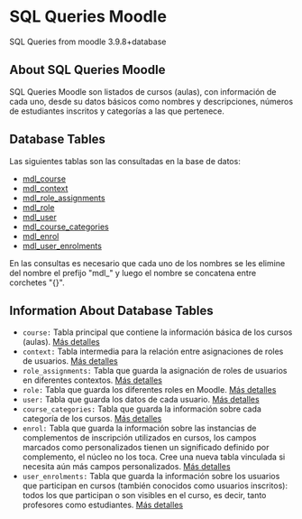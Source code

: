 # SQL Queries Moodle
SQL Queries from moodle 3.9.8+database

## About SQL Queries Moodle

SQL Queries Moodle son listados de cursos (aulas), con información de cada uno, desde su datos básicos como nombres y descripciones, números de estudiantes inscritos y categorías a las que pertenece.

## Database Tables

Las siguientes tablas son las consultadas en la base de datos:

- [mdl_course](#information-about-database-tables)
- [mdl_context](#information-about-database-tables)
- [mdl_role_assignments](#information-about-database-tables)
- [mdl_role](#information-about-database-tables)
- [mdl_user](#information-about-database-tables)
- [mdl_course_categories](#information-about-database-tables)
- [mdl_enrol](#information-about-database-tables)
- [mdl_user_enrolments](#information-about-database-tables)

En las consultas es necesario que cada uno de los nombres se les elimine del nombre el prefijo "mdl_" y luego el nombre se concatena entre corchetes "{}".

## Information About Database Tables

- `course:` Tabla principal que contiene la información básica de los cursos (aulas).
[Más detalles](https://moodleschema.zoola.io/tables/course.html)
- `context:` Tabla intermedia para la relación entre asignaciones de roles de usuarios.
[Más detalles](https://moodleschema.zoola.io/tables/context.html)
- `role_assignments:` Tabla que guarda la asignación de roles de usuarios en diferentes contextos.
[Más detalles](https://moodleschema.zoola.io/tables/role_assignments.html)
- `role:` Tabla que guarda los diferentes roles en Moodle.
[Más detalles](https://moodleschema.zoola.io/tables/role.html)
- `user:` Tabla que guarda los datos de cada usuario.
[Más detalles](https://moodleschema.zoola.io/tables/user.html)
- `course_categories:` Tabla que guarda la información sobre cada categoría de los cursos.
[Más detalles](https://moodleschema.zoola.io/tables/course_categories.html)
- `enrol:` Tabla que guarda la información sobre las instancias de complementos de inscripción utilizados en cursos, los campos marcados como personalizados tienen un significado definido por complemento, el núcleo no los toca. Cree una nueva tabla vinculada si necesita aún más campos personalizados.
[Más detalles](https://moodleschema.zoola.io/tables/enrol.html)
- `user_enrolments:` Tabla que guarda la información sobre los usuarios que participan en cursos (también conocidos como usuarios inscritos): todos los que participan o son visibles en el curso, es decir, tanto profesores como estudiantes.
[Más detalles](https://moodleschema.zoola.io/tables/user_enrolments.html)

